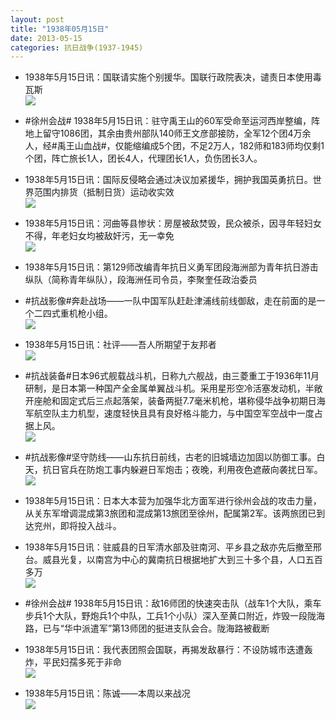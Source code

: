 ```yaml
---
layout: post
title: "1938年05月15日"
date: 2013-05-15
categories: 抗日战争(1937-1945)
---
```


<meta name="referrer" content="no-referrer" />

- 1938年5月15日讯：国联请实施个别援华。国联行政院表决，谴责日本使用毒瓦斯 <br/><img src="https://ww1.sinaimg.cn/large/aca367d8jw1e4pbvs3wyjj20c10nf0vn.jpg" />

- #徐州会战# 1938年5月15日讯：驻守禹王山的60军受命至运河西岸整编，阵地上留守1086团，其余由贵州部队140师王文彦部接防，全军12个团4万余人，经#禹王山血战#，仅能缩编成5个团，不足2万人，182师和183师均仅剩1个团，阵亡旅长1人，团长4人，代理团长1人，负伤团长3人。 

- 1938年5月15日讯：国际反侵略会通过决议加紧援华，拥护我国英勇抗日。世界范围内排货（抵制日货）运动收实效 <br/><img src="https://ww3.sinaimg.cn/large/aca367d8jw1e4p7kdc42jj20dj0a9400.jpg" />

- 1938年5月15日讯：河曲等县惨状：房屋被敌焚毁，民众被杀，因寻年轻妇女不得，年老妇女均被敌奸污，无一幸免 <br/><img src="https://ww3.sinaimg.cn/large/aca367d8jw1e4p38gzmloj20b10x9abo.jpg" />

- 1938年5月15日讯：第129师改编青年抗日义勇军团段海洲部为青年抗日游击纵队（简称青年纵队），段海洲任司令员，李聚奎任政治委员 

- #抗战影像#奔赴战场——一队中国军队赶赴津浦线前线御敌，走在前面的是一个二四式重机枪小组。 <br/><img src="https://ww1.sinaimg.cn/large/aca367d8jw1e4oy0z6pwlj21kw16ok9l.jpg" />

- 1938年5月15日讯：社评——吾人所期望于友邦者 <br/><img src="https://ww4.sinaimg.cn/large/aca367d8jw1e4owaoblgqj20c10q1djf.jpg" />

- #抗战装备#日本96式舰载战斗机，日称九六舰战，由三菱重工于1936年11月研制，是日本第一种国产全金属单翼战斗机。采用星形空冷活塞发动机，半敞开座舱和固定式后三点起落架，装备两挺7.7毫米机枪，堪称侵华战争初期日海军航空队主力机型，速度轻快且具有良好格斗能力，与中国空军空战中一度占据上风。 <br/><img src="https://ww1.sinaimg.cn/large/aca367d8jw1e4oujkc50fj20bp0d7t9t.jpg" />

- #抗战影像#坚守防线——山东抗日前线，古老的旧城墙边加固以防御工事。白天，抗日官兵在防炮工事内躲避日军炮击；夜晚，利用夜色遮蔽向袭扰日军。 <br/><img src="https://ww1.sinaimg.cn/large/aca367d8jw1e4ostz7ltdj21kw16oh6b.jpg" />

- 1938年5月15日讯：日本大本营为加强华北方面军进行徐州会战的攻击力量，从关东军增调混成第3旅团和混成第13旅团至徐州，配属第2军。该两旅团已到达兖州，即将投入战斗。  

- 1938年5月15日讯：驻威县的日军清水部及驻南河、平乡县之敌亦先后撤至邢台。威县光复，以南宫为中心的冀南抗日根据地扩大到三十多个县，人口五百多万 <br/><img src="https://ww1.sinaimg.cn/large/aca367d8jw1e4opc92i0ij20j00goq4r.jpg" />

- #徐州会战# 1938年5月15日讯：敌16师团的快速突击队（战车1个大队，乘车步兵1个大队，野炮兵1个中队，工兵1个小队）深入至黄口附近，炸毁一段陇海路，已与“华中派遣军”第13师团的挺进支队会合。陇海路被截断 

- 1938年5月15日讯：我代表团照会国联，再揭发敌暴行：不设防城市迭遭轰炸，平民妇孺多死于非命 <br/><img src="https://ww1.sinaimg.cn/large/aca367d8jw1e4olvpsezwj208f0nn75o.jpg" />

- 1938年5月15日讯：陈诚——本周以来战况 <br/><img src="https://ww3.sinaimg.cn/large/aca367d8jw1e4ol09cq64j20c119btdy.jpg" />

